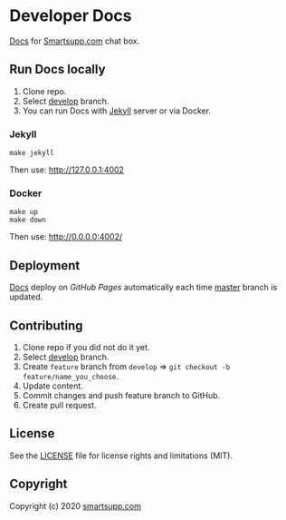 # Developer Docs

[Docs](https://smartsupp.github.io/docs/) for [Smartsupp.com](https://www.smartsupp.com/) chat box. 

## Run Docs locally

1. Clone repo.
2. Select [develop](https://github.com/smartsupp/smartsupp.github.io/tree/develop) branch.
3. You can run Docs with [Jekyll](https://jekyllrb.com/) server or via Docker. 

### Jekyll

```
make jekyll
```

Then use: <http://127.0.0.1:4002>

### Docker

```
make up
make down
```

Then use: <http://0.0.0.0:4002/>

## Deployment

[Docs](https://smartsupp.github.io/docs/) deploy on *GitHub Pages* automatically each time [master](https://github.com/smartsupp/smartsupp.github.io/tree/master) branch is updated.

## Contributing

1. Clone repo if you did not do it yet.
2. Select [develop](https://github.com/smartsupp/smartsupp.github.io/tree/develop) branch.
3. Create `feature` branch from `develop` => `git checkout -b feature/name_you_choose`.
4. Update content.
5. Commit changes and push feature branch to GitHub.
6. Create pull request.

## License

See the [LICENSE](LICENSE.md) file for license rights and limitations (MIT).

## Copyright

Copyright (c) 2020 [smartsupp.com](https://www.smartsupp.com/)
